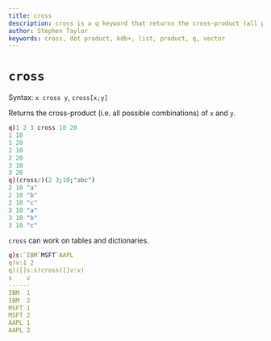 ```yaml
---
title: cross
description: cross is a q keyword that returns the cross-product (all possible combinations) of the items of its arguments.
author: Stephen Taylor
keywords: cross, dot product, kdb+, list, product, q, vector
---
```


# `cross`



Syntax: `x cross y`, `cross[x;y]`

Returns the cross-product (i.e. all possible combinations) of `x` and `y`.

```q
q)1 2 3 cross 10 20
1 10
1 20
2 10
2 20
3 10
3 20
q)(cross/)(2 3;10;"abc")
2 10 "a"
2 10 "b"
2 10 "c"
3 10 "a"
3 10 "b"
3 10 "c"
```

`cross` can work on tables and dictionaries. 

```q
q)s:`IBM`MSFT`AAPL
q)v:1 2
q)([]s:s)cross([]v:v)
s    v
------
IBM  1
IBM  2
MSFT 1
MSFT 2
AAPL 1
AAPL 2
```


